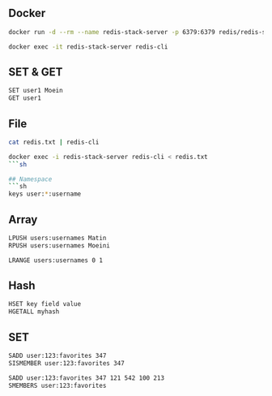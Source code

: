 ## Docker
```sh
docker run -d --rm --name redis-stack-server -p 6379:6379 redis/redis-stack-server:latest
```

```sh
docker exec -it redis-stack-server redis-cli
```

## SET & GET
```sh
SET user1 Moein
GET user1
```

## File
```sh
cat redis.txt | redis-cli
```

```sh
docker exec -i redis-stack-server redis-cli < redis.txt
```sh

## Namespace
```sh
keys user:*:username
```

## Array
```sh
LPUSH users:usernames Matin
RPUSH users:usernames Moeini
```

```sh
LRANGE users:usernames 0 1
```

## Hash
```sh
HSET key field value
HGETALL myhash
```

## SET
```sh
SADD user:123:favorites 347
SISMEMBER user:123:favorites 347

SADD user:123:favorites 347 121 542 100 213
SMEMBERS user:123:favorites
```
